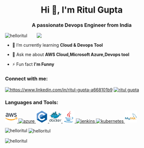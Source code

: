 <h1 align="center">Hi 👋, I'm Ritul Gupta</h1>
<h3 align="center">A passionate Devops Engineer from India</h3>
<img align="right" width="400" src="https://www.google.com/imgres?imgurl=https%3A%2F%2Fmedia.istockphoto.com%2Fid%2F1415511633%2Fphoto%2Fdevops-software-development-operations-programmer-administration-system-life-cycle-quality.jpg%3Fb%3D1%26s%3D170667a%26w%3D0%26k%3D20%26c%3DvXXP9ZFGFP0hN_ifdM-BnMNEUHrukEFaXUQCw5MFE9Q%3D&imgrefurl=https%3A%2F%2Fen.freejpg.com.ar%2Fstockphotos%2Fpremium%3Fq%3Ddevops&tbnid=JmkrNoZHr1MlSM&vet=10CAoQxiAoAWoXChMI0Ifs0cuP_AIVAAAAAB0AAAAAEAc..i&docid=BTfmMoKArTPNtM&w=567&h=305&itg=1&q=devops%20logo&hl=en&ved=0CAoQxiAoAWoXChMI0Ifs0cuP_AIVAAAAAB0AAAAAEAc">

<p align="left"> <img src="https://komarev.com/ghpvc/?username=helloritul&label=Profile%20views&color=0e75b6&style=flat" alt="helloritul" /> </p>

- 🌱 I’m currently learning **Cloud & Devops Tool**

- 💬 Ask me about **AWS Cloud,Microsoft Azure,Devops tool**

- ⚡ Fun fact **I'm Funny**

<h3 align="left">Connect with me:</h3>
<p align="left">
<a href="https://linkedin.com/in/https://www.linkedin.com/in/ritul-gupta-a668101b9" target="blank"><img align="center" src="https://raw.githubusercontent.com/rahuldkjain/github-profile-readme-generator/master/src/images/icons/Social/linked-in-alt.svg" alt="https://www.linkedin.com/in/ritul-gupta-a668101b9" height="30" width="40" /></a>
<a href="https://www.youtube.com/c/ritul gupta" target="blank"><img align="center" src="https://raw.githubusercontent.com/rahuldkjain/github-profile-readme-generator/master/src/images/icons/Social/youtube.svg" alt="ritul gupta" height="30" width="40" /></a>
</p>

<h3 align="left">Languages and Tools:</h3>
<p align="left"> <a href="https://aws.amazon.com" target="_blank" rel="noreferrer"> <img src="https://raw.githubusercontent.com/devicons/devicon/master/icons/amazonwebservices/amazonwebservices-original-wordmark.svg" alt="aws" width="40" height="40"/> </a> <a href="https://azure.microsoft.com/en-in/" target="_blank" rel="noreferrer"> <img src="https://www.vectorlogo.zone/logos/microsoft_azure/microsoft_azure-icon.svg" alt="azure" width="40" height="40"/> </a> <a href="https://www.cprogramming.com/" target="_blank" rel="noreferrer"> <img src="https://raw.githubusercontent.com/devicons/devicon/master/icons/c/c-original.svg" alt="c" width="40" height="40"/> </a> <a href="https://www.docker.com/" target="_blank" rel="noreferrer"> <img src="https://raw.githubusercontent.com/devicons/devicon/master/icons/docker/docker-original-wordmark.svg" alt="docker" width="40" height="40"/> </a> <a href="https://www.java.com" target="_blank" rel="noreferrer"> <img src="https://raw.githubusercontent.com/devicons/devicon/master/icons/java/java-original.svg" alt="java" width="40" height="40"/> </a> <a href="https://www.jenkins.io" target="_blank" rel="noreferrer"> <img src="https://www.vectorlogo.zone/logos/jenkins/jenkins-icon.svg" alt="jenkins" width="40" height="40"/> </a> <a href="https://kubernetes.io" target="_blank" rel="noreferrer"> <img src="https://www.vectorlogo.zone/logos/kubernetes/kubernetes-icon.svg" alt="kubernetes" width="40" height="40"/> </a> <a href="https://www.mysql.com/" target="_blank" rel="noreferrer"> <img src="https://raw.githubusercontent.com/devicons/devicon/master/icons/mysql/mysql-original-wordmark.svg" alt="mysql" width="40" height="40"/> </a> </p>

<p><img align="left" src="https://github-readme-stats.vercel.app/api/top-langs?username=helloritul&show_icons=true&locale=en&layout=compact" alt="helloritul" /></p>

<p>&nbsp;<img align="center" src="https://github-readme-stats.vercel.app/api?username=helloritul&show_icons=true&locale=en" alt="helloritul" /></p>

<p><img align="center" src="https://github-readme-streak-stats.herokuapp.com/?user=helloritul&" alt="helloritul" /></p>
